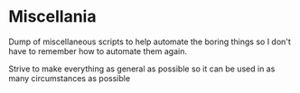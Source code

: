 # Miscellania
Dump of miscellaneous scripts to help automate the boring things so I don't have to remember how to automate them again.

Strive to make everything as general as possible so it can be used in as many circumstances as possible
